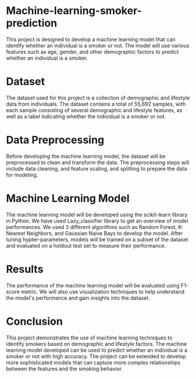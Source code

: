 # Machine-learning-smoker-prediction
This project is designed to develop a machine learning model that can identify whether an individual is a smoker or not. The model will use various features such as age, gender, and other demographic factors to predict whether an individual is a smoker.

# Dataset
The dataset used for this project is a collection of demographic and lifestyle data from individuals. The dataset contains a total of 55,692 samples, with each sample consisting of several demographic and lifestyle features, as well as a label indicating whether the individual is a smoker or not.

# Data Preprocessing
Before developing the machine learning model, the dataset will be preprocessed to clean and transform the data. The preprocessing steps will include data cleaning, and feature scaling, and splitting to prepare the data for modeling.

# Machine Learning Model
The machine learning model will be developed using the scikit-learn library in Python. We have used Lazy_classifier library to get an overview of model performances. We used 3 different algorithms such as Random Forest, K-Nearest Neighbors, and Gaussian Naive Bays to develop the model. After tuning hypter-parameters, models will be trained on a subset of the dataset and evaluated on a holdout test set to measure their performance.

# Results
The performance of the machine learning model will be evaluated using F1-score metric. We will also use visualization techniques to help understand the model's performance and gain insights into the dataset.

# Conclusion
This project demonstrates the use of machine learning techniques to identify smokers based on demographic and lifestyle factors. The machine learning model developed can be used to predict whether an individual is a smoker or not with high accuracy. The project can be extended to develop more sophisticated models that can capture more complex relationships between the features and the smoking behavior.
